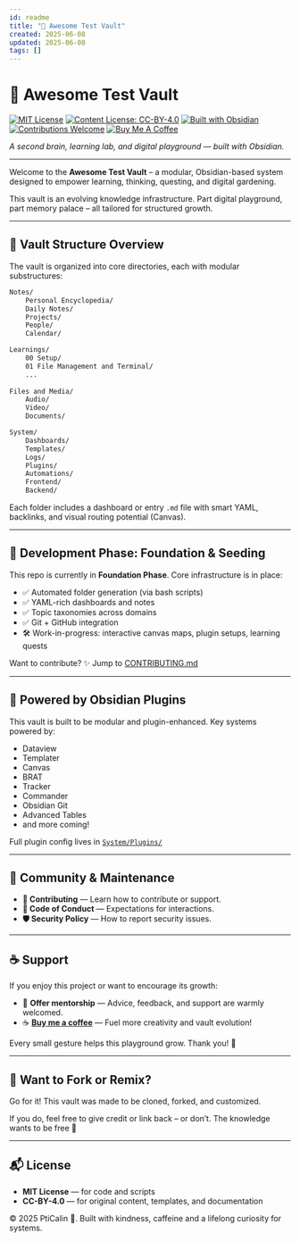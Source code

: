 ```yaml
---
id: readme
title: "🧠 Awesome Test Vault"
created: 2025-06-08
updated: 2025-06-08
tags: []
---
```


# 🧠 Awesome Test Vault

[![MIT License](https://img.shields.io/badge/License-MIT-green?style=flat&logo=appveyor&logoColor=white&theme=calm)](./LICENSE.md)
[![Content License: CC-BY-4.0](https://img.shields.io/badge/Content%20License-CC--BY%204.0-lightgrey?style=flat&logo=creative-commons&theme=calm)](./LICENSE_CONTENT.md)
[![Built with Obsidian](https://img.shields.io/badge/Built%20With-Obsidian-blueviolet?style=flat&logo=obsidian&logoColor=white&theme=calm)](https://obsidian.md)
[![Contributions Welcome](https://img.shields.io/badge/Contributions-Welcome-brightgreen?style=flat&theme=calm)](./CONTRIBUTING.md)
[![Buy Me A Coffee](https://img.shields.io/badge/Support-Buy%20Me%20A%20Coffee-FFDD00?style=flat&logo=buy-me-a-coffee&logoColor=black)](https://buymeacoffee.com/pticalindop)

_A second brain, learning lab, and digital playground — built with Obsidian._

---

Welcome to the **Awesome Test Vault** – a modular, Obsidian-based system designed to empower learning, thinking, questing, and digital gardening.

This vault is an evolving knowledge infrastructure. Part digital playground, part memory palace – all tailored for structured growth.

---

## 📂 Vault Structure Overview

The vault is organized into core directories, each with modular substructures:

```txt
Notes/
    Personal Encyclopedia/
    Daily Notes/
    Projects/
    People/
    Calendar/

Learnings/
    00 Setup/
    01 File Management and Terminal/
    ...
    
Files and Media/
    Audio/
    Video/
    Documents/

System/
    Dashboards/
    Templates/
    Logs/
    Plugins/
    Automations/
    Frontend/
    Backend/
```

Each folder includes a dashboard or entry `.md` file with smart YAML, backlinks, and visual routing potential (Canvas).

---

## 🧱 Development Phase: Foundation & Seeding

This repo is currently in **Foundation Phase**. Core infrastructure is in place:

- ✅ Automated folder generation (via bash scripts)
- ✅ YAML-rich dashboards and notes
- ✅ Topic taxonomies across domains
- ✅ Git + GitHub integration
- 🛠️ Work-in-progress: interactive canvas maps, plugin setups, learning quests

Want to contribute? ✨ Jump to [CONTRIBUTING.md](CONTRIBUTING.md)

---

## 🧩 Powered by Obsidian Plugins

This vault is built to be modular and plugin-enhanced. Key systems powered by:

- Dataview
- Templater
- Canvas
- BRAT
- Tracker
- Commander
- Obsidian Git
- Advanced Tables
- and more coming!

Full plugin config lives in [`System/Plugins/`](System/Plugins/)

---

## 💬 Community & Maintenance

- **🤝 Contributing** — Learn how to contribute or support.
- **📜 Code of Conduct** — Expectations for interactions.
- **🛡️ Security Policy** — How to report security issues.

---

## ☕ Support

If you enjoy this project or want to encourage its growth:

- 🤝 **Offer mentorship** — Advice, feedback, and support are warmly welcomed.
- ☕ **[Buy me a coffee](https://buymeacoffee.com/pticalindop)** — Fuel more creativity and vault evolution!

Every small gesture helps this playground grow. Thank you! 🌱

---

## 🌱 Want to Fork or Remix?

Go for it! This vault was made to be cloned, forked, and customized.

If you do, feel free to give credit or link back – or don’t. The knowledge wants to be free 💛

---

## 📬 License

- **MIT License** — for code and scripts
- **CC-BY-4.0** — for original content, templates, and documentation

© 2025 PtiCalin 💛. Built with kindness, caffeine and a lifelong curiosity for systems.
